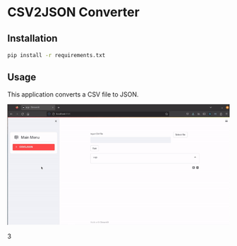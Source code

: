 # CSV2JSON Converter

## Installation
```bash
pip install -r requirements.txt
```

## Usage
This application converts a CSV file to JSON.

![`CSV2JSON` example in action](https://github.com/deeplime-io/onecode/raw/main/docs/assets/csv2json.gif)

3
